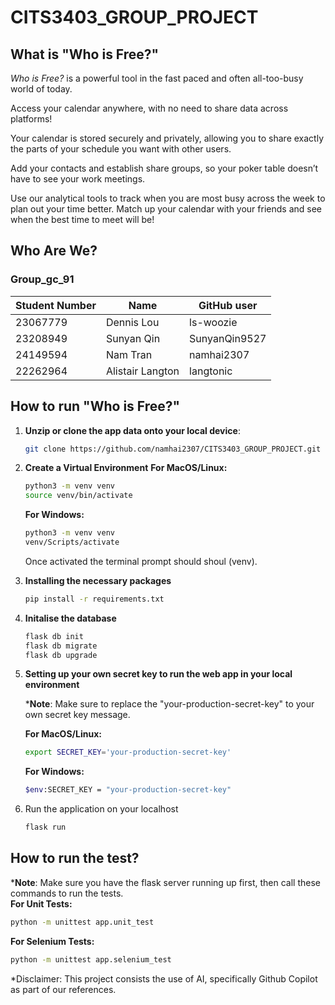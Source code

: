 # CITS3403_GROUP_PROJECT

## What is "Who is Free?"

*Who is Free?* is a powerful tool in the fast paced and often all-too-busy world of today.

Access your calendar anywhere, with no need to share data across platforms!  

Your calendar is stored securely and privately, allowing you to share exactly the parts of your schedule you want with other users.  

Add your contacts and establish share groups, so your poker table doesn’t have to see your work meetings.

Use our analytical tools to track when you are most busy across the week to plan out your time better. Match up your calendar with your friends and see when the best time to meet will be!

## Who Are We?

### Group_gc_91

| Student Number | Name             | GitHub user   |
| -------------- | ---------------- | ------------- |
| 23067779       | Dennis Lou       | ls-woozie     |
| 23208949       | Sunyan Qin       | SunyanQin9527 |
| 24149594       | Nam Tran         | namhai2307    |
| 22262964       | Alistair Langton | langtonic     |

## How to run "Who is Free?"

1. **Unzip or clone the app data onto your local device**:  
   ```bash
   git clone https://github.com/namhai2307/CITS3403_GROUP_PROJECT.git
2. **Create a Virtual Environment**
   **For MacOS/Linux:**
   ```bash
   python3 -m venv venv 
   source venv/bin/activate
   ```
   **For Windows:**
   ```bash
   python3 -m venv venv 
   venv/Scripts/activate
   ```
   Once activated the terminal prompt should shoul (venv).
2. **Installing the necessary packages**
   ```bash
   pip install -r requirements.txt
   ```
3. **Initalise the database**
   ```bash
   flask db init
   flask db migrate
   flask db upgrade
   ```
4. **Setting up your own secret key to run the web app in your local environment**
  
   ***Note**: Make sure to replace the "your-production-secret-key" to your own secret key message.
   
   **For MacOS/Linux:**
   ```bash
   export SECRET_KEY='your-production-secret-key'
    ```
   
   **For Windows:**
   ```bash
   $env:SECRET_KEY = "your-production-secret-key"
   ```
   

5. Run the application on your localhost
   ```bash
   flask run

## How to run the test?
   ***Note**: Make sure you have the flask server running up first, then call these commands to run the tests. <br>
   **For Unit Tests:**
   ```bash
   python -m unittest app.unit_test
   ```
   **For Selenium Tests:**
   ```bash
   python -m unittest app.selenium_test
   ```

*Disclaimer: This project consists the use of AI, specifically Github Copilot as part of our references.


